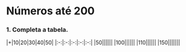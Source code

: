 # Números até 200
### 1. Completa a tabela.

|+|10|20|30|40|50|
|:-:|:-:|:-:|:-:|:-:|
|50|||||| 
|100||||||
|110||||||
|150|||||||


